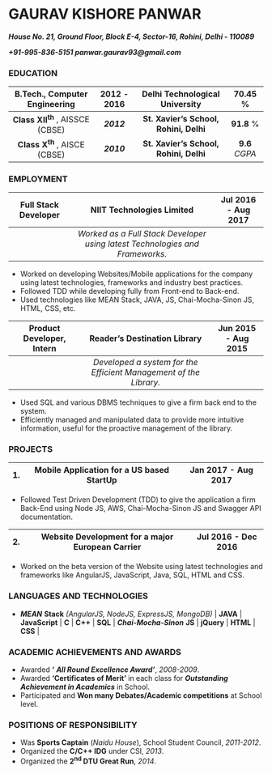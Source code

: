 # GAURAV KISHORE PANWAR

**_House No. 21, Ground Floor,
Block E-4, Sector-16,
Rohini, Delhi - 110089_**

**_+91-995-836-5151
panwar.gaurav93@gmail.com_**

### EDUCATION

| B.Tech., Computer Engineering | 2012 - 2016 | Delhi Technological University | 70.45 % |
|:-------------:|:-------------:|:-------------:|:-------------:|
| **Class XII<sup>th</sup>** , AISSCE (CBSE)  | **_2012_** | **St. Xavier’s School, Rohini, Delhi** | **91.8** % |
| **Class X<sup>th</sup>** , AISCE (CBSE) | **_2010_** | **St. Xavier’s School, Rohini, Delhi** | **9.6** _CGPA_ |

### EMPLOYMENT
| Full Stack Developer | NIIT Technologies Limited | Jul 2016 - Aug 2017 |
|:-------------:|:-------------:|:-------------:|
|  | _Worked as a Full Stack Developer using latest Technologies and Frameworks._ |  |
* Worked on developing Websites/Mobile applications for the company using latest technologies, frameworks and industry best practices.
* Followed TDD while developing fully from Front-end to Back-end.
* Used technologies like MEAN Stack, JAVA, JS, Chai-Mocha-Sinon JS, HTML, CSS, etc.

| Product Developer, Intern | Reader’s Destination Library | Jun 2015 - Aug 2015 |
|:-------------:|:-------------:|:-------------:|
|  | _Developed a system for the Efficient Management of the Library._ |  |
* Used SQL and various DBMS techniques to give a firm back end to the system.
* Efficiently managed and manipulated data to provide more intuitive information, useful for the proactive management of the library.

### PROJECTS

| 1. | Mobile Application for a US based StartUp | Jan 2017 - Aug 2017 |
|:-------------:|:-------------:|:-------------:|
* Followed Test Driven Development (TDD) to give the application a firm Back-End using Node JS, AWS, Chai-Mocha-Sinon JS and Swagger API documentation.

| 2. | Website Development for a major European Carrier | Jul 2016 - Dec 2016 |
|:-------------:|:-------------:|:-------------:|
* Worked on the beta version of the Website using latest technologies and frameworks like AngularJS, JavaScript, Java, SQL, HTML and CSS.


### LANGUAGES AND TECHNOLOGIES

* **_MEAN_** **Stack** _(AngularJS, NodeJS, ExpressJS, MongoDB)_ | **JAVA** | **JavaScript** | **C** | **C++** | **SQL** | **_Chai-Mocha-Sinon_** **JS** | **jQuery** | **HTML** | **CSS** |

### ACADEMIC ACHIEVEMENTS AND AWARDS

* Awarded **‘** **_All Round Excellence Award’_**, _2008-2009_.
* Awarded **‘Certificates of Merit’** in each class for **_Outstanding Achievement in Academics_** in School.
* Participated and **Won many Debates/Academic competitions** at School level.

### POSITIONS OF RESPONSIBILITY

* Was **Sports Captain** (_Naidu House_), School Student Council, _2011-2012_.
* Organized the **C/C++ IDG** under CSI, _2013_.
* Organized the **2<sup>nd</sup> DTU Great Run**, _2014_.
